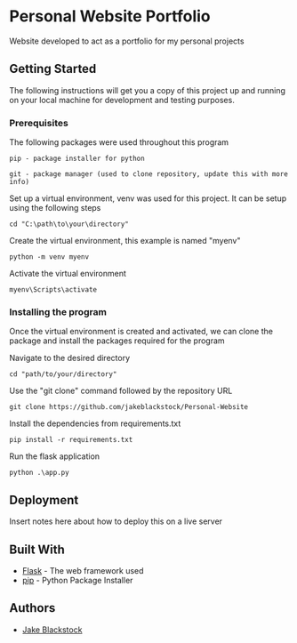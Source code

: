 # Personal Website Portfolio

Website developed to act as a portfolio for my personal projects

## Getting Started

The following instructions will get you a copy of this project up and running on your local machine for development and testing purposes.

### Prerequisites

The following packages were used throughout this program

```
pip - package installer for python
```

```
git - package manager (used to clone repository, update this with more info)
```

Set up a virtual environment, venv was used for this project. It can be setup using the following steps

```
cd "C:\path\to\your\directory"
```

Create the virtual environment, this example is named "myenv"
```
python -m venv myenv
```

Activate the virtual environment
```
myenv\Scripts\activate
```

### Installing the program

Once the virtual environment is created and activated, we can clone the package and install the packages required for the program


Navigate to the desired directory
```
cd "path/to/your/directory"
```

Use the "git clone" command followed by the repository URL
```
git clone https://github.com/jakeblackstock/Personal-Website
```

Install the dependencies from requirements.txt

```
pip install -r requirements.txt
```

Run the flask application

```
python .\app.py
```

## Deployment

Insert notes here about how to deploy this on a live server

## Built With

* [Flask](https://flask.palletsprojects.com/en/3.0.x/) - The web framework used
* [pip](https://pip.pypa.io/en/stable/) - Python Package Installer


## Authors

* [Jake Blackstock](https://github.com/jakeblackstock)

